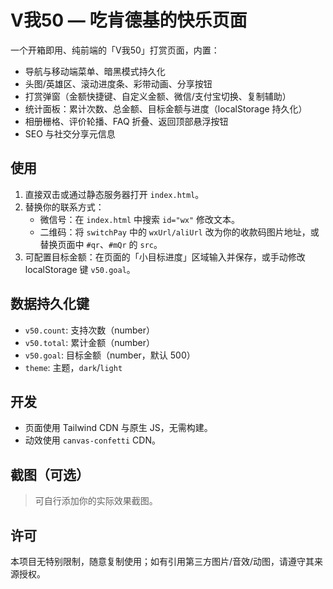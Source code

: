 # V我50 — 吃肯德基的快乐页面

一个开箱即用、纯前端的「V我50」打赏页面，内置：
- 导航与移动端菜单、暗黑模式持久化
- 头图/英雄区、滚动进度条、彩带动画、分享按钮
- 打赏弹窗（金额快捷键、自定义金额、微信/支付宝切换、复制辅助）
- 统计面板：累计次数、总金额、目标金额与进度（localStorage 持久化）
- 相册栅格、评价轮播、FAQ 折叠、返回顶部悬浮按钮
- SEO 与社交分享元信息

## 使用

1. 直接双击或通过静态服务器打开 `index.html`。
2. 替换你的联系方式：
   - 微信号：在 `index.html` 中搜索 `id="wx"` 修改文本。
   - 二维码：将 `switchPay` 中的 `wxUrl/aliUrl` 改为你的收款码图片地址，或替换页面中 `#qr`、`#mQr` 的 `src`。
3. 可配置目标金额：在页面的「小目标进度」区域输入并保存，或手动修改 localStorage 键 `v50.goal`。

## 数据持久化键

- `v50.count`: 支持次数（number）
- `v50.total`: 累计金额（number）
- `v50.goal`: 目标金额（number，默认 500）
- `theme`: 主题，`dark`/`light`

## 开发

- 页面使用 Tailwind CDN 与原生 JS，无需构建。
- 动效使用 `canvas-confetti` CDN。

## 截图（可选）

> 可自行添加你的实际效果截图。

## 许可

本项目无特别限制，随意复制使用；如有引用第三方图片/音效/动图，请遵守其来源授权。